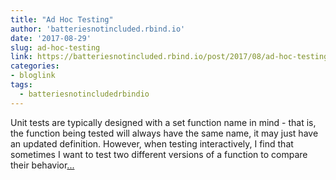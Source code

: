 ```yaml
---
title: "Ad Hoc Testing"
author: 'batteriesnotincluded.rbind.io'
date: '2017-08-29'
slug: ad-hoc-testing
link: https://batteriesnotincluded.rbind.io/post/2017/08/ad-hoc-testing/
categories:
- bloglink
tags:
  - batteriesnotincludedrbindio
---
```


Unit tests are typically designed with a set function name in mind - that is, the function being tested will always have the same name, it may just have an updated definition. However, when testing interactively, I find that sometimes I want to test two different versions of a function to compare their behavior[... <i class="fas fa-external-link-alt"></i>](https://batteriesnotincluded.rbind.io/post/2017/08/ad-hoc-testing/)

